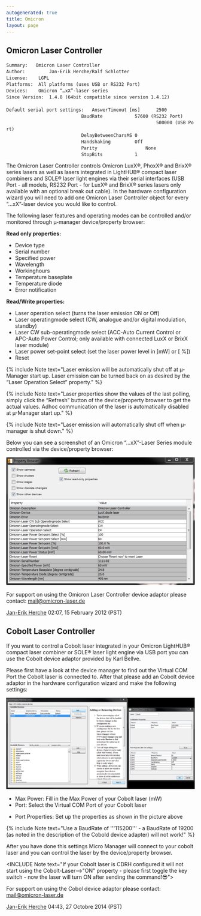 ```yaml
---
autogenerated: true
title: Omicron
layout: page
---
```


## Omicron Laser Controller

`Summary:   Omicron Laser Controller`  
`Author:         Jan-Erik Herche/Ralf Schlotter`  
`License:    LGPL`  
`Platforms:  All platforms (uses USB or RS232 Port)`  
`Devices:    Omicron “…xX”-laser series`  
`Since Version:  1.4.8 (64bit compatible since version 1.4.12)`  
`  `  
`Default serial port settings:   AnswerTimeout [ms]      2500`  
`                            BaudRate            57600 (RS232 Port) `  
`                                                        500000 (USB Port)`  
`                            DelayBetweenCharsMS 0`  
`                            Handshaking         Off`  
`                            Parity                  None`  
`                            StopBits            1`

The Omicron Laser Controller controls Omicron LuxX®, PhoxX® and BrixX®
series lasers as well as lasers integrated in LightHUB® compact laser
combiners and SOLE® laser light engines via their serial interfaces (USB
Port - all models, RS232 Port - for LuxX® and BrixX® series lasers only
available with an optional break out cable). In the hardware
configuration wizard you will need to add one Omicron Laser Controller
object for every “…xX”-laser device you would like to control.

The following laser features and operating modes can be controlled
and/or monitored through µ-manager device/property browser:

**Read only properties:**

  - Device type
  - Serial number
  - Specified power
  - Wavelength
  - Workinghours
  - Temperature baseplate
  - Temperature diode
  - Error notification

**Read/Write properties:**

  - Laser operation select (turns the laser emission ON or Off)
  - Laser operatingmode select (CW, analogue and/or digital modulation,
    standby)
  - Laser CW sub-operatingmode select (ACC-Auto Current Control or
    APC-Auto Power Control; only available with connected LuxX or BrixX
    laser module)
  - Laser power set-point select (set the laser power level in \[mW\] or
    \[ %\])
  - Reset

{% include Note text="Laser emission will be automatically shut off at µ-Manager start up. Laser emission can be turned back on as desired by the “Laser Operation Select” property." %}

{% include Note text="Laser properties show the values of the last polling, simply click the “Refresh” button of the device/property browser to get the actual values. Adhoc communication of the laser is automatically disabled at µ-Manager start up." %}

{% include Note text="Laser emission will automatically shut off when µ-manager is shut down." %}

Below you can see a screenshot of an Omicron “…xX”-Laser Series module
controlled via the device/property browser:

![media/Omicronproperties.jpg](media/Omicronproperties.jpg "media/Omicronproperties.jpg")

For support on using the Omicron Laser Controller device adaptor please
contact: mail@omicron-laser.de

[Jan-Erik Herche](User:Jan-Erik_Herche "wikilink") 02:07, 15 February
2012 (PST)

## Cobolt Laser Controller

If you want to control a Cobolt laser integrated in your Omicron
LightHUB® compact laser combiner or SOLE® laser light engine via USB
port you can use the Cobolt device adaptor provided by Karl Bellve.

Please first have a look at the device manager to find out the Virtual
COM Port the Cobolt laser is connected to. After that please add an
Cobolt device adaptor in the hardware configuration wizard and make the
following settings:

![media/Omicron2.png](media/Omicron2.png "media/Omicron2.png")

  - Max Power: Fill in the Max Power of your Cobolt laser (mW)
  - Port: Select the Virtual COM Port of your Cobolt laser

<!-- end list -->

  - Port Properties: Set up the properties as shown in the picture above

{% include Note text="Use a BaudRate of '''115200''' - a BaudRate of 19200 (as noted in the description of the Cobold device adapter) will not work!" %}

After you have done this settings Micro Manager will connect to your
cobolt laser and you can control the laser by the device/property
browser.

\<INCLUDE Note text="If your Cobolt laser is CDRH configured it will not
start using the Cobolt-Laser--\>"ON" property - please first toggle the
key switch - now the laser will turn ON after sending the command\!😎"\>

For support on using the Cobol device adaptor please contact:
mail@omicron-laser.de

[Jan-Erik Herche](User:Jan-Erik_Herche "wikilink") 04:43, 27 Octobre
2014 (PST)
